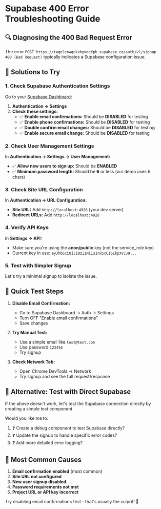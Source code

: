 # Supabase 400 Error Troubleshooting Guide

## 🔍 **Diagnosing the 400 Bad Request Error**

The error `POST https://tagelcmwqukvhyvocfpb.supabase.co/auth/v1/signup 400 (Bad Request)` typically indicates a Supabase configuration issue.

## 🔧 **Solutions to Try**

### **1. Check Supabase Authentication Settings**

Go to your [Supabase Dashboard](https://tagelcmwqukvhyvocfpb.supabase.co/project/tagelcmwqukvhyvocfpb/auth/settings):

1. **Authentication → Settings**
2. **Check these settings:**
   - ✅ **Enable email confirmations:** Should be **DISABLED** for testing
   - ✅ **Enable phone confirmations:** Should be **DISABLED** for testing  
   - ✅ **Double confirm email changes:** Should be **DISABLED** for testing
   - ✅ **Enable secure email change:** Should be **DISABLED** for testing

### **2. Check User Management Settings**

In **Authentication → Settings → User Management:**
- ✅ **Allow new users to sign up:** Should be **ENABLED**
- ✅ **Minimum password length:** Should be **6** or less (our demo uses 6 chars)

### **3. Check Site URL Configuration**

In **Authentication → URL Configuration:**
- **Site URL:** Add `http://localhost:4928` (your dev server)
- **Redirect URLs:** Add `http://localhost:4928` 

### **4. Verify API Keys**

In **Settings → API:**
- Make sure you're using the **anon/public** key (not the service_role key)
- Current key in use: `eyJhbGciOiJIUzI1NiIsInR5cCI6IkpXVCJ9...`

### **5. Test with Simpler Signup**

Let's try a minimal signup to isolate the issue.

## 🧪 **Quick Test Steps**

1. **Disable Email Confirmation:**
   - Go to Supabase Dashboard → Auth → Settings
   - Turn OFF "Enable email confirmations"
   - Save changes

2. **Try Manual Test:**
   - Use a simple email like `test@test.com`
   - Use password `123456`
   - Try signup

3. **Check Network Tab:**
   - Open Chrome DevTools → Network
   - Try signup and see the full request/response

## 🔄 **Alternative: Test with Direct Supabase**

If the above doesn't work, let's test the Supabase connection directly by creating a simple test component.

Would you like me to:
1. ❓ Create a debug component to test Supabase directly?
2. ❓ Update the signup to handle specific error codes?
3. ❓ Add more detailed error logging?

## 📝 **Most Common Causes**

1. **Email confirmation enabled** (most common)
2. **Site URL not configured**
3. **New user signup disabled** 
4. **Password requirements not met**
5. **Project URL or API key incorrect**

Try disabling email confirmations first - that's usually the culprit! 🎯
